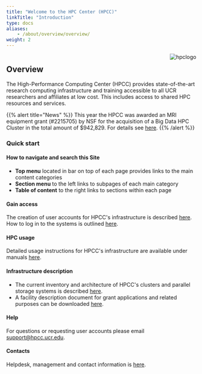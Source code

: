 ```yaml
---
title: "Welcome to the HPC Center (HPCC)"
linkTitle: "Introduction"
type: docs
aliases:
    - /about/overview/overview/
weight: 2
---
```


<img align="right" title="hpclogo" src="/img/background_small.jpg"><img/>

## Overview

The High-Performance Computing Center (HPCC) provides state-of-the-art research computing
infrastructure and training accessible to all UCR researchers and affiliates at low cost. This
includes access to shared HPC resources and services. 

{{% alert title="News" %}}
This year the HPCC was awarded an MRI equipment grant (#2215705) by NSF for the acquisition of a Big Data HPC Cluster in the total amount of $942,829. For details see <a href="https://www.nsf.gov/awardsearch/showAward?AWD_ID=2215705&HistoricalAwards=false">here</a>.</li>
{{% /alert %}}

### Quick start

#### How to navigate and search this Site

+ __Top menu__ located in bar on top of each page provides links to the main content categories 
+ __Section menu__ to the left links to subpages of each main category 
+ __Table of content__ to the right links to sections within each page

#### Gain access

The creation of user accounts for HPCC's infrastructure is described [here](https://hpcc.ucr.edu/about/overview/access/).
How to log in to the systems is outlined [here](https://hpcc.ucr.edu/manuals/access/login/).

#### HPC usage 

Detailed usage instructions for HPCC's infrastructure are available under manuals [here](https://hpcc.ucr.edu/manuals/).

#### Infrastructure description 

+ The current inventory and architecture of HPCC's clusters and parallel storage systems is described [here](https://hpcc.ucr.edu/about/hardware/overview/).
+ A facility description document for grant applications and related purposes can be downloaded [here](https://goo.gl/43eOwQ).

#### Help 

For questions or requesting user accounts please email [support@hpcc.ucr.edu](mailto:support@hpcc.ucr.edu). 

#### Contacts

Helpdesk, management and contact information is [here](https://hpcc.ucr.edu/about/overview/people/).



